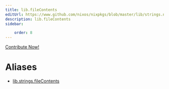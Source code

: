 ```yaml
---
title: lib.fileContents
editUrl: https://www.github.com/nixos/nixpkgs/blob/master/lib/strings.nix#L1477C18
description: lib.fileContents
sidebar:

    order: 8
---
```


<a href="https://www.github.com/nixos/nixpkgs/blob/master/lib/strings.nix#L1477C18">Contribute Now!</a>


# Aliases

- [lib.strings.fileContents](/nix-doc-comments/reference/lib/strings/lib-strings-fileContents)


